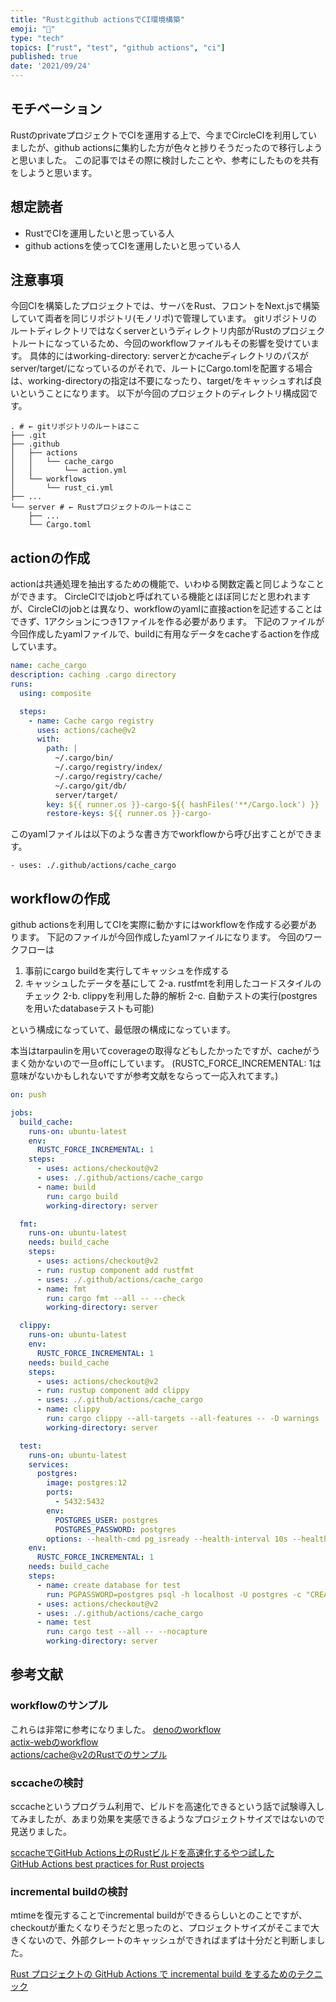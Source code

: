 ```yaml
---
title: "Rustとgithub actionsでCI環境構築"
emoji: "🦀"
type: "tech"
topics: ["rust", "test", "github actions", "ci"]
published: true
date: '2021/09/24'
---
```


## モチベーション
RustのprivateプロジェクトでCIを運用する上で、今までCircleCIを利用していましたが、github actionsに集約した方が色々と捗りそうだったので移行しようと思いました。
この記事ではその際に検討したことや、参考にしたものを共有をしようと思います。

## 想定読者
- RustでCIを運用したいと思っている人
- github actionsを使ってCIを運用したいと思っている人

## 注意事項
今回CIを構築したプロジェクトでは、サーバをRust、フロントをNext.jsで構築していて両者を同じリポジトリ(モノリポ)で管理しています。
gitリポジトリのルートディレクトリではなくserverというディレクトリ内部がRustのプロジェクトルートになっているため、今回のworkflowファイルもその影響を受けています。
具体的にはworking-directory: serverとかcacheディレクトリのパスがserver/target/になっているのがそれで、ルートにCargo.tomlを配置する場合は、working-directoryの指定は不要になったり、target/をキャッシュすれば良いということになります。
以下が今回のプロジェクトのディレクトリ構成図です。
```
. # ← gitリポジトリのルートはここ
├── .git
├── .github
│   ├── actions
│   │   └── cache_cargo
│   │       └── action.yml
│   └── workflows
│       └── rust_ci.yml
├── ...
└── server # ← Rustプロジェクトのルートはここ
    ├── ...
    └── Cargo.toml 
```

## actionの作成
actionは共通処理を抽出するための機能で、いわゆる関数定義と同じようなことができます。
CircleCIではjobと呼ばれている機能とほぼ同じだと思われますが、CircleCIのjobとは異なり、workflowのyamlに直接actionを記述することはできず、1アクションにつき1ファイルを作る必要があります。
下記のファイルが今回作成したyamlファイルで、buildに有用なデータをcacheするactionを作成しています。
```yml:.github/actions/cache_cargo/action.yml
name: cache_cargo
description: caching .cargo directory
runs:
  using: composite

  steps:
    - name: Cache cargo registry
      uses: actions/cache@v2
      with:
        path: |
          ~/.cargo/bin/
          ~/.cargo/registry/index/
          ~/.cargo/registry/cache/
          ~/.cargo/git/db/
          server/target/
        key: ${{ runner.os }}-cargo-${{ hashFiles('**/Cargo.lock') }}
        restore-keys: ${{ runner.os }}-cargo-
```
このyamlファイルは以下のような書き方でworkflowから呼び出すことができます。
```
- uses: ./.github/actions/cache_cargo
```

## workflowの作成
github actionsを利用してCIを実際に動かすにはworkflowを作成する必要があります。
下記のファイルが今回作成したyamlファイルになります。
今回のワークフローは
1. 事前にcargo buildを実行してキャッシュを作成する
2. キャッシュしたデータを基にして
  2-a. rustfmtを利用したコードスタイルのチェック
  2-b. clippyを利用した静的解析
  2-c. 自動テストの実行(postgresを用いたdatabaseテストも可能)
  
という構成になっていて、最低限の構成になっています。

本当はtarpaulinを用いてcoverageの取得などもしたかったですが、cacheがうまく効かないので一旦offにしています。
(RUSTC_FORCE_INCREMENTAL: 1は意味がないかもしれないですが参考文献をならって一応入れてます。)

```yml:.github/workflows/rust_ci.yml
on: push

jobs:
  build_cache:
    runs-on: ubuntu-latest
    env:
      RUSTC_FORCE_INCREMENTAL: 1
    steps:
      - uses: actions/checkout@v2
      - uses: ./.github/actions/cache_cargo
      - name: build
        run: cargo build
        working-directory: server

  fmt:
    runs-on: ubuntu-latest
    needs: build_cache
    steps:
      - uses: actions/checkout@v2
      - run: rustup component add rustfmt
      - uses: ./.github/actions/cache_cargo
      - name: fmt
        run: cargo fmt --all -- --check
        working-directory: server

  clippy:
    runs-on: ubuntu-latest
    env:
      RUSTC_FORCE_INCREMENTAL: 1
    needs: build_cache
    steps:
      - uses: actions/checkout@v2
      - run: rustup component add clippy
      - uses: ./.github/actions/cache_cargo
      - name: clippy
        run: cargo clippy --all-targets --all-features -- -D warnings
        working-directory: server

  test:
    runs-on: ubuntu-latest
    services:
      postgres:
        image: postgres:12
        ports:
          - 5432:5432
        env:
          POSTGRES_USER: postgres
          POSTGRES_PASSWORD: postgres
        options: --health-cmd pg_isready --health-interval 10s --health-timeout 5s --health-retries 5
    env:
      RUSTC_FORCE_INCREMENTAL: 1
    needs: build_cache
    steps:
      - name: create database for test
        run: PGPASSWORD=postgres psql -h localhost -U postgres -c "CREATE DATABASE test"
      - uses: actions/checkout@v2
      - uses: ./.github/actions/cache_cargo
      - name: test
        run: cargo test --all -- --nocapture
        working-directory: server

```

## 参考文献
### workflowのサンプル
これらは非常に参考になりました。
[denoのworkflow](https://github.com/actix/actix-web/tree/master/.github/workflows)  
[actix-webのworkflow](https://github.com/actix/actix-web/tree/master/.github/workflows)  
[actions/cache@v2のRustでのサンプル](https://github.com/actions/cache/blob/main/examples.md#rust---cargo)

### sccacheの検討
sccacheというプログラム利用で、ビルドを高速化できるという話で試験導入してみましたが、あまり効果を実感できるようなプロジェクトサイズではないので見送りました。

[sccacheでGitHub Actions上のRustビルドを高速化するやつ試した](https://blog.endflow.net/speedup-rust-build/)  
[GitHub Actions best practices for Rust projects](https://www.infinyon.com/blog/2021/04/github-actions-best-practices/)

### incremental buildの検討
mtimeを復元することでincremental buildができるらしいとのことですが、checkoutが重たくなりそうだと思ったのと、プロジェクトサイズがそこまで大きくないので、外部クレートのキャッシュができればまずは十分だと判断しました。

[Rust プロジェクトの GitHub Actions で incremental build をするためのテクニック](https://zenn.dev/kt3k/articles/d557cc874961ab)